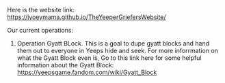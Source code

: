 Here is the website link: https://jyoeymama.github.io/TheYeeperGriefersWebsite/

Our current operations:

1. Operation Gyatt BLock. This is a goal to dupe gyatt blocks and hand them out to everyone in Yeeps hide and seek. For more inforrmation on what the Gyatt Block even is, Go to this link here for some helpful information about the Gyatt Block: https://yeepsgame.fandom.com/wiki/Gyatt_Block
